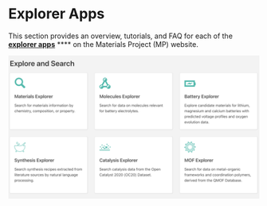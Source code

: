 # Explorer Apps

This section provides an overview, tutorials, and FAQ for each of the [**explorer apps**](https://materialsproject.org/apps) **** on the Materials Project (MP) website.&#x20;

![](<../../.gitbook/assets/Screen Shot 2022-07-14 at 1.55.38 PM.png>)
